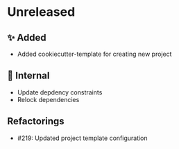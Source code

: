 # Unreleased

## ✨ Added
* Added cookiecutter-template for creating new project

## 🔩 Internal
* Update depdency constraints
* Relock dependencies

## Refactorings

* #219: Updated project template configuration
